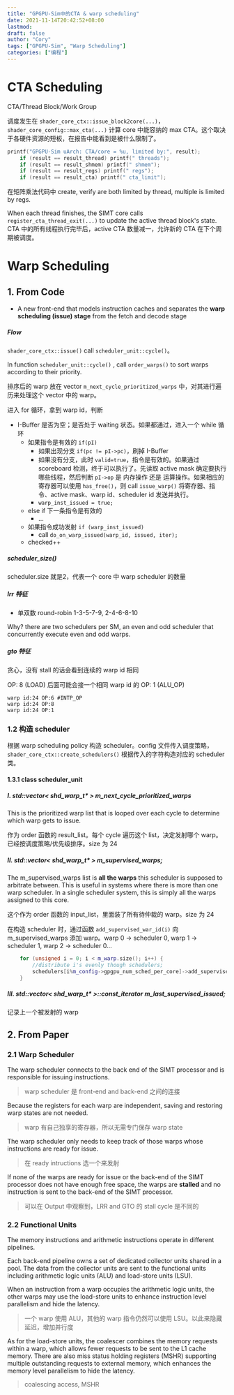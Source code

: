 ```yaml
---
title: "GPGPU-Sim中的CTA & warp scheduling"
date: 2021-11-14T20:42:52+08:00
lastmod: 
draft: false
author: "Cory"
tags: ["GPGPU-Sim", "Warp Scheduling"]
categories: ["编程"]
---
```


# CTA Scheduling

CTA/Thread Block/Work Group

调度发生在 `shader_core_ctx::issue_block2core(...)`，`shader_core_config::max_cta(...)` 计算 core 中能容纳的 max CTA。这个取决于各硬件资源的短板，在报告中能看到是被什么限制了。

```c++
printf("GPGPU-Sim uArch: CTA/core = %u, limited by:", result);
    if (result == result_thread) printf(" threads");
    if (result == result_shmem) printf(" shmem");
    if (result == result_regs) printf(" regs");
    if (result == result_cta) printf(" cta_limit");
```

在矩阵乘法代码中 create, verify are both limited by thread, multiple is limited by regs. 

When each thread finishes, the SIMT core calls `register_cta_thread_exit(...)` to update the active thread block's state. CTA 中的所有线程执行完毕后，active CTA 数量减一，允许新的 CTA 在下个周期被调度。

# Warp Scheduling

## 1. From Code

+ A new front-end that models instruction caches and separates the **warp scheduling (issue) stage** from the fetch and decode stage

##### Flow

`shader_core_ctx::issue()` call `scheduler_unit::cycle()`。

In function `scheduler_unit::cycle()` , call `order_warps()` to sort warps according to their priority. 

排序后的 warp 放在 vector `m_next_cycle_prioritized_warps` 中，对其进行遍历来处理这个 vector 中的 warp。

进入 for 循环，拿到 warp id，判断

+ I-Buffer 是否为空；是否处于 waiting 状态。如果都通过，进入一个 while 循环
  + 如果指令是有效的 `if(pI)`
    + 如果出现分支 `if(pc != pI->pc)`，刷掉 I-Buffer
    + 如果没有分支，此时 `valid=true`，指令是有效的。如果通过 scoreboard 检测，终于可以执行了。先读取 active mask 确定要执行哪些线程，然后判断 `pI->op` 是 内存操作 还是 运算操作。如果相应的寄存器可以使用 `has_free()`，则 call `issue_warp()` 将寄存器、指令、active mask、warp id、scheduler id 发送并执行。
    + `warp_inst_issued = true;`
  + else if 下一条指令是有效的
    + ...
  + 如果指令成功发射 `if (warp_inst_issued)`
    + call `do_on_warp_issued(warp_id, issued, iter);`
  + checked++

##### scheduler_size()

scheduler.size 就是2，代表一个 core 中 warp scheduler 的数量

##### lrr 特征

+ 单双数 round-robin 1-3-5-7-9, 2-4-6-8-10

Why? there are two schedulers per SM, an even and odd scheduler that concurrently execute even and odd warps.

##### gto 特征

贪心，没有 stall 的话会看到连续的 warp id 相同

OP: 8 (LOAD) 后面可能会接一个相同 warp id 的 OP: 1 (ALU_OP)

```shell
warp id:24 OP:6	#INTP_OP
warp id:24 OP:8
warp id:24 OP:1
```

### 1.2 构造 scheduler

根据 warp scheduling policy 构造 scheduler。config 文件传入调度策略，`shader_core_ctx::create_schedulers()` 根据传入的字符构造对应的 scheduler 类。

#### 1.3.1 class scheduler_unit

##### I. std::vector< shd_warp_t* > m_next_cycle_prioritized_warps

This is the prioritized warp list that is looped over each cycle to determine which warp gets to issue.

作为 order 函数的 result_list。每个 cycle 遍历这个 list，决定发射哪个 warp。已经按调度策略/优先级排序。size 为 24

##### II. std::vector< shd_warp_t* > m_supervised_warps;

The m_supervised_warps list is **all the warps** this scheduler is supposed to arbitrate between.  This is useful in systems where there is more than one warp scheduler. In a single scheduler system, this is simply all the warps assigned to this core.

这个作为 order 函数的 input_list，里面装了所有待仲裁的 warp。size 为 24

在构造 scheduler 时，通过函数 `add_supervised_war_id(i)` 向 m_supervised_warps 添加 warp。warp 0 -> scheduler 0, warp 1 -> scheduler 1, warp 2 -> scheduler 0...

```c++
    for (unsigned i = 0; i < m_warp.size(); i++) {
        //distribute i's evenly though schedulers;
        schedulers[i%m_config->gpgpu_num_sched_per_core]->add_supervised_warp_id(i);
    }
```



##### III. std::vector< shd_warp_t* >::const_iterator m_last_supervised_issued;

记录上一个被发射的 warp

## 2. From Paper

### 2.1 Warp Scheduler

The warp scheduler connects to the back end of the SIMT  processor and is responsible for issuing instructions.

> warp scheduler 是 front-end and back-end 之间的连接

Because the registers for each warp are independent,  saving and restoring warp states are not needed.

> warp 有自己独享的寄存器，所以无需专门保存 warp state

The warp  scheduler only needs to keep track of those warps whose  instructions are ready for issue. 

> 在 ready intructions 选一个来发射

If none of the warps are ready  for issue or the back-end of the SIMT processor does not have  enough free space, the warps are **stalled** and no instruction is  sent to the back-end of the SIMT processor. 

> 可以在 Output 中观察到，LRR and GTO 的 stall cycle 是不同的

### 2.2 Functional Units

The memory instructions and arithmetic  instructions operate in different pipelines.

Each back-end  pipeline owns a set of dedicated collector units shared in a  pool. The data from the collector units are sent to the functional  units including arithmetic logic units (ALU) and load-store  units (LSU).

When an instruction from a warp occupies the  arithmetic logic units, the other warps may use the load-store  units to enhance instruction level parallelism and hide the  latency.

> 一个 warp 使用 ALU，其他的 warp 指令仍然可以使用 LSU。以此来隐藏延迟，增加并行度

As for the load-store units, the coalescer combines the  memory requests within a warp, which allows fewer requests to  be sent to the L1 cache memory. There are also miss status  holding registers (MSHR) supporting multiple outstanding  requests to external memory, which enhances the memory level  parallelism to hide the latency. 

> coalescing access, MSHR
